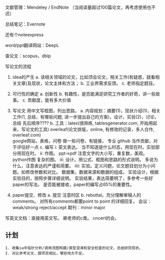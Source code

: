 文献管理：Mendeley / EndNote  （当阅读量超过100篇论文，再考虑使用也不迟）

总结笔记：Evernote

还有个noteexpress

word/ppt翻译网站：DeepL

查论文：scopus，dblp

写论文的流程

1. idea的产生
  a. 读相关领域的论文，比如顶会论文，相关工作(有疑惑，就看相关文章)及现状，论文主体和方法；
  b. 工业界需求反馈。
  c. 老师指定题目。

2. 可行性的确定
  a. 创新性
  b. 有趣性，是否能满足研究工作者的好奇，讲一些故事。
  c. 贡献度，能有多大价值

3. 写论文
   用中文写框图，列出思路。
  a. 内容规划：摘要(1)，现状介绍(1)，相关工作(1, 总结，有哪些问题, 进一步提出自己的方案)，设计，实验(2)，讨论，总结    先后顺序????
  b. 工具：latex(很熟练, tablesgenerator.com, 开始用起来，写论文的工具)
            overleaf(论文排版，online, 有修改的记录，多人合作, overleaf.com)  
            google网站，表格，问卷  做一些问卷，有链接，    专业
            github  当作贡献，对于评估好一点
   c. 编写
       i: 英文表达。 当不知道是什么时态，用现在时。实验部分用现在时。
       ii: 作图。 ppt->pdf   注意文字的大小写，重复数，美观。
                      python作图    复杂的图。
       iii: 设计。用公式、框图和思路的形式说明。
                     多说为什么，注意表达的严谨和简要。
       iiii: 实验。定义问题，论文题目划分为小问题。如修改参数和对比。
                      数据集，数据来源和数据的组成。
                      实验设计，根据实验目的，按照步骤详细说明。
                     实验结果，表达简要明了，多参考一些好paper的写法。
      是否能被接收，paper的编写占65%的重要性。

4. paper提交、修改
   a. 提交  注意时区
   b. rebuttal。充分理解审稿人的comments。
                       对所有comments都要point to point 的详细回复。 
                       会议：weak/strong  reject/accept
                       期刊：minor major


写英文文档：直接用英文写。
卿老师的c类。
cncert的会。

## 计划
	1. 收集sa中指针分析/调用流图构建/类型混淆和安全检查的论文，总结研究现状。
	2. 对比参考论文，跟项目相比，哪些地方不足。